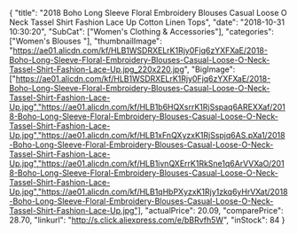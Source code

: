 {
	"title": "2018 Boho Long Sleeve Floral Embroidery Blouses Casual Loose O Neck Tassel Shirt Fashion Lace Up Cotton Linen Tops",
	"date": "2018-10-31 10:30:20",
	"SubCat": ["Women's Clothing & Accessories"],
	"categories": ["Women's Blouses "],
	"thumbnailImage": "https://ae01.alicdn.com/kf/HLB1WSDRXELrK1Rjy0Fjq6zYXFXaE/2018-Boho-Long-Sleeve-Floral-Embroidery-Blouses-Casual-Loose-O-Neck-Tassel-Shirt-Fashion-Lace-Up.jpg_220x220.jpg",
	"BigImage": ["https://ae01.alicdn.com/kf/HLB1WSDRXELrK1Rjy0Fjq6zYXFXaE/2018-Boho-Long-Sleeve-Floral-Embroidery-Blouses-Casual-Loose-O-Neck-Tassel-Shirt-Fashion-Lace-Up.jpg","https://ae01.alicdn.com/kf/HLB1b6HQXsrrK1RjSspaq6AREXXaf/2018-Boho-Long-Sleeve-Floral-Embroidery-Blouses-Casual-Loose-O-Neck-Tassel-Shirt-Fashion-Lace-Up.jpg","https://ae01.alicdn.com/kf/HLB1xFnQXyzxK1RjSspjq6AS.pXa1/2018-Boho-Long-Sleeve-Floral-Embroidery-Blouses-Casual-Loose-O-Neck-Tassel-Shirt-Fashion-Lace-Up.jpg","https://ae01.alicdn.com/kf/HLB1ivnQXErrK1RkSne1q6ArVVXaO/2018-Boho-Long-Sleeve-Floral-Embroidery-Blouses-Casual-Loose-O-Neck-Tassel-Shirt-Fashion-Lace-Up.jpg","https://ae01.alicdn.com/kf/HLB1qHbPXyzxK1Rjy1zkq6yHrVXat/2018-Boho-Long-Sleeve-Floral-Embroidery-Blouses-Casual-Loose-O-Neck-Tassel-Shirt-Fashion-Lace-Up.jpg"],
	"actualPrice": 20.09,
	"comparePrice": 28.70,
	"linkurl": "http://s.click.aliexpress.com/e/bBRvfh5W",
	"inStock": 84
}
